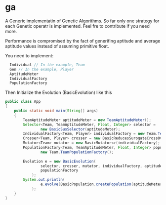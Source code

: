 ga
==
A Generic implementatin of Genetic Algorithms. So far only one strategy for 
each Genetic operatr is implemented. Feel fre to contribute if you need more.

Performance is compromised by the fact of generifing aptitude and average aptitude 
values instead of assuming primitive float.

You need to implement: 
```java
  Individual // In the example, Team
  Gen // In the example, Player
  AptitudeMeter 
  IndividualFactory
  PopulationFactory
```

Then Initialize the Evolution (BasicEvolution) like this

```java
public class App
{
    public static void main(String[] args)
    {
        TeamAptitudeMeter aptitudeMeter = new TeamAptitudeMeter();
        Selector<Team, TeamAptitudeMeter, Float, Integer> selector = 
                new BasicSusSelector(aptitudeMeter);
        IndividualFactory<Team, Player> individualFactory = new Team.TeamFactory();
        Crosser<Team, Player> crosser = new BasicReducesSurogateCrossOver<>(individualFactory);
        Mutator<Team> mutator = new BasicMutator<>(individualFactory);
        PopulationFactory<Team, TeamAptitudeMeter, Float, Integer> populationFactory =
                new Team.TeamPopulationFactory();
        
        Evolution e = new BasicEvolution(
                selector, crosser, mutator, individualFactory, aptitudeMeter, 
                populationFactory
            );
        System.out.println(
                e.evolve(BasicPopulation.createPopulation(aptitudeMeter)).getBest()
            );
    }
}
```
